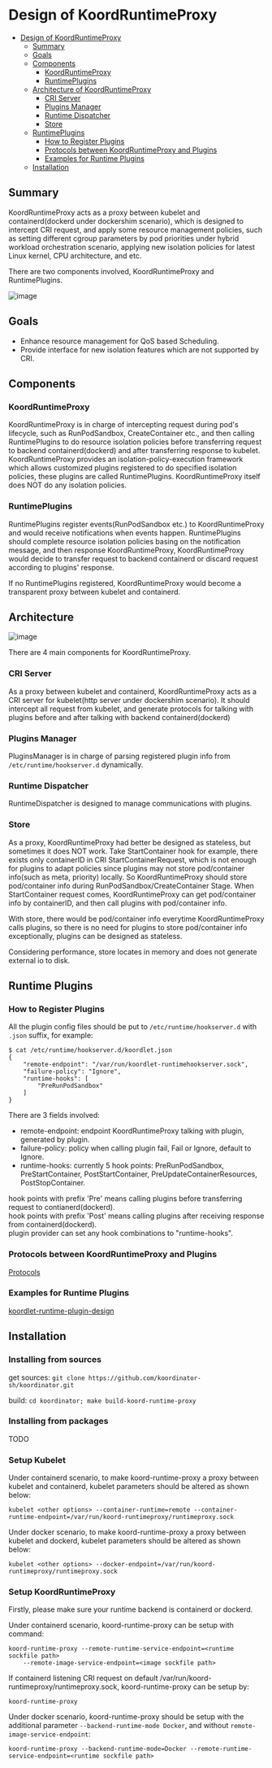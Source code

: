 # Design of KoordRuntimeProxy

* [Design of KoordRuntimeProxy](#summary)
    * [Summary](#summary)
    * [Goals](#goals)
    * [Components](#components)
        * [KoordRuntimeProxy](#koordruntimeproxy)
        * [RuntimePlugins](#runtimeplugins)
    * [Architecture of KoordRuntimeProxy](#architecture)
        * [CRI Server](#cri-server)
        * [Plugins Manager](#plugins-manager)
        * [Runtime Dispatcher](#runtime-dispatcher)
        * [Store](#store)
    * [RuntimePlugins](#examples-for-hooks-extensions)
        * [How to Register Plugins](#how-to-register-plugins)
        * [Protocols between KoordRuntimeProxy and Plugins](#protocols-between-koordruntimeproxy-and-plugins)
        * [Examples for Runtime Plugins](#examples-for-runtime-plugins)
    * [Installation](#installation)

## Summary

KoordRuntimeProxy acts as a proxy between kubelet and containerd(dockerd under dockershim scenario), which is designed to
intercept CRI request, and apply some resource management policies, such as setting different cgroup parameters by pod
priorities under hybrid workload orchestration scenario, applying new isolation policies for latest Linux kernel,
CPU architecture, and etc.

There are two components involved, KoordRuntimeProxy and RuntimePlugins.

![image](../images/koord-runtime-proxy-architecture.svg)

## Goals

- Enhance resource management for QoS based Scheduling.
- Provide interface for new isolation features which are not supported by CRI.

## Components

### KoordRuntimeProxy

KoordRuntimeProxy is in charge of intercepting request during pod's lifecycle, such as RunPodSandbox, CreateContainer etc.,
and then calling RuntimePlugins to do resource isolation policies before transferring request to backend containerd(dockerd)
and after transferring response to kubelet. KoordRuntimeProxy provides an isolation-policy-execution framework which allows
customized plugins registered to do specified isolation policies, these plugins are called RuntimePlugins.
KoordRuntimeProxy itself does NOT do any isolation policies.

### RuntimePlugins

RuntimePlugins register events(RunPodSandbox etc.) to KoordRuntimeProxy and would receive notifications when events happen.
RuntimePlugins should complete resource isolation policies basing on the notification message, and then response
KoordRuntimeProxy, KoordRuntimeProxy would decide to transfer request to backend containerd or discard request according to
plugins' response.

If no RuntimePlugins registered, KoordRuntimeProxy would become a transparent proxy between kubelet and containerd.

## Architecture

![image](../images/koord-runtime-proxy-design.svg)

There are 4 main components for KoordRuntimeProxy.

### CRI Server

As a proxy between kubelet and containerd, KoordRuntimeProxy acts as a CRI server for kubelet(http server under dockershim
scenario). It should intercept all request from kubelet, and generate protocols for talking with plugins before and
after talking with backend containerd(dockerd)

### Plugins Manager

PluginsManager is in charge of parsing registered plugin info from `/etc/runtime/hookserver.d` dynamically.

### Runtime Dispatcher

RuntimeDispatcher is designed to manage communications with plugins.

### Store

As a proxy, KoordRuntimeProxy had better be designed as stateless, but sometimes it does NOT work. Take StartContainer hook
for example, there exists only containerID in CRI StartContainerRequest, which is not enough for plugins to adapt policies
since plugins may not store pod/container info(such as meta, priority) locally. So KoordRuntimeProxy should store pod/container
info during RunPodSandbox/CreateContainer Stage. When StartContainer request comes, KoordRuntimeProxy can get pod/container info
by containerID, and then call plugins with pod/container info.

With store, there would be pod/container info everytime KoordRuntimeProxy calls plugins, so there is no need for plugins to
store pod/container info exceptionally, plugins can be designed as stateless.

Considering performance, store locates in memory and does not generate external io to disk.

## Runtime Plugins

### How to Register Plugins
All the plugin config files should be put to `/etc/runtime/hookserver.d` with `.json` suffix, for example:
```
$ cat /etc/runtime/hookserver.d/koordlet.json
{
    "remote-endpoint": "/var/run/koordlet-runtimehookserver.sock",
    "failure-policy": "Ignore",
    "runtime-hooks": [
        "PreRunPodSandbox"
    ]
}
```
There are 3 fields involved:
- remote-endpoint: endpoint KoordRuntimeProxy talking with plugin, generated by plugin.
- failure-policy: policy when calling plugin fail, Fail or Ignore, default to Ignore.
- runtime-hooks: currently 5 hook points: PreRunPodSandbox, PreStartContainer, PostStartContainer, PreUpdateContainerResources,
PostStopContainer.

hook points with prefix 'Pre' means calling plugins before transferring request to contianerd(dockerd).<br>
hook points with prefix 'Post' means calling plugins after receiving response from containerd(dockerd).<br>
plugin provider can set any hook combinations to "runtime-hooks".

### Protocols between KoordRuntimeProxy and Plugins
[Protocols](https://github.com/koordinator-sh/koordinator/blob/main/apis/runtime/v1alpha1/api.proto#L141)

### Examples for Runtime Plugins
[koordlet-runtime-plugin-design](https://github.com/koordinator-sh/koordinator/blob/main/docs/design-archive/koordlet-runtime-hooks.md)

## Installation

### Installing from sources
get sources: `git clone https://github.com/koordinator-sh/koordinator.git`

build: `cd koordinator; make build-koord-runtime-proxy`

### Installing from packages
TODO

### Setup Kubelet
Under containerd scenario, to make koord-runtime-proxy a proxy between kubelet and containerd, kubelet parameters should be altered as shown
below:
```
kubelet <other options> --container-runtime=remote --container-runtime-endpoint=/var/run/koord-runtimeproxy/runtimeproxy.sock
```

Under docker scenario, to make koord-runtime-proxy a proxy between kubelet and dockerd, kubelet parameters should be altered as shown
below:
```
kubelet <other options> --docker-endpoint=/var/run/koord-runtimeproxy/runtimeproxy.sock
```

### Setup KoordRuntimeProxy
Firstly, please make sure your runtime backend is containerd or dockerd.

Under containerd scenario, koord-runtime-proxy can be setup with command:
```
koord-runtime-proxy --remote-runtime-service-endpoint=<runtime sockfile path>
    --remote-image-service-endpoint=<image sockfile path>
```
If containerd listening CRI request on default /var/run/koord-runtimeproxy/runtimeproxy.sock, koord-runtime-proxy can be setup by:
```
koord-runtime-proxy
```

Under docker scenario, koord-runtime-proxy should be setup with the additional parameter `--backend-runtime-mode Docker`,
and without `remote-image-service-endpoint`:
```
koord-runtime-proxy --backend-runtime-mode=Docker --remote-runtime-service-endpoint=<runtime sockfile path>
```
